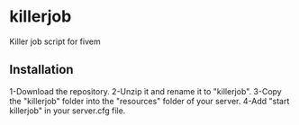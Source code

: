 # killerjob
 Killer job script for fivem

## Installation

1-Download the repository.
2-Unzip it and rename it to "killerjob".
3-Copy the "killerjob" folder into the "resources" folder of your server.
4-Add "start killerjob" in your server.cfg file.
